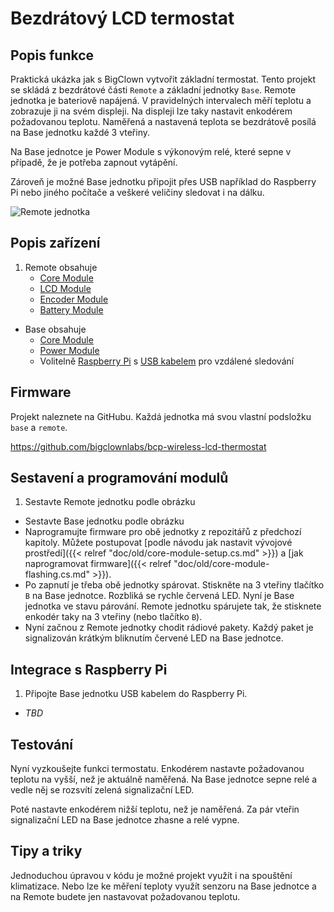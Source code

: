 

# Bezdrátový LCD termostat

## Popis funkce

Praktická ukázka jak s BigClown vytvořit základní termostat.
Tento projekt se skládá z bezdrátové části `Remote` a základní jednotky `Base`.
Remote jednotka je bateriově napájená.
V pravidelných intervalech měří teplotu a zobrazuje ji na svém displeji.
Na displeji lze taky nastavit enkodérem požadovanou teplotu.
Naměřená a nastavená teplota se bezdrátově posílá na Base jednotku každé 3 vteřiny.

Na Base jednotce je Power Module s výkonovým relé, které sepne v případě, že je potřeba zapnout vytápění.

Zároveň je možné Base jednotku připojit přes USB například do Raspberry Pi nebo jiného počítače a veškeré veličiny sledovat i na dálku.

![Remote jednotka](placeholder.jpg)

## Popis zařízení

1. Remote obsahuje
    * [Core Module](https://obchod.bigclown.cz/products/core-module)
    * [LCD Module](https://obchod.bigclown.cz/collections/moduly)
    * [Encoder Module](https://obchod.bigclown.cz/collections/moduly)
    * [Battery Module](https://obchod.bigclown.cz/products/battery-module)

* Base obsahuje
    * [Core Module](https://obchod.bigclown.cz/products/core-module)
    * [Power Module](https://obchod.bigclown.cz/products/power-module)
    * Volitelně [Raspberry Pi](https://obchod.bigclown.cz/products/raspberry-pi-3-set) s [USB kabelem](https://obchod.bigclown.cz/products/usb2-0-cable-am-b-micro-0-6m) pro vzdálené sledování

## Firmware

Projekt naleznete na GitHubu. Každá jednotka má svou vlastní podsložku `base` a `remote`.

https://github.com/bigclownlabs/bcp-wireless-lcd-thermostat

## Sestavení a programování modulů

1. Sestavte Remote jednotku podle obrázku
* Sestavte Base jednotku podle obrázku
* Naprogramujte firmware pro obě jednotky z repozitářů z předchozí kapitoly. Můžete postupovat [podle návodu jak nastavit vývojové prostředí]({{< relref "doc/old/core-module-setup.cs.md" >}}) a [jak naprogramovat firmware]({{< relref "doc/old/core-module-flashing.cs.md" >}}).
* Po zapnutí je třeba obě jednotky spárovat. Stiskněte na 3 vteřiny tlačítko `B` na Base jednotce. Rozbliká se rychle červená LED. Nyní je Base jednotka ve stavu párování. Remote jednotku spárujete tak, že stisknete enkodér taky na 3 vteřiny (nebo tlačítko `B`).
* Nyní začnou z Remote jednotky chodit rádiové pakety. Každý paket je signalizován krátkým bliknutím červené LED na Base jednotce.

## Integrace s Raspberry Pi

1. Připojte Base jednotku USB kabelem do Raspberry Pi.
* *TBD*

## Testování

Nyní vyzkoušejte funkci termostatu.
Enkodérem nastavte požadovanou teplotu na vyšší, než je aktuálně naměřená.
Na Base jednotce sepne relé a vedle něj se rozsvítí zelená signalizační LED.

Poté nastavte enkodérem nižší teplotu, než je naměřená. Za pár vteřin signalizační LED na Base jednotce zhasne a relé vypne.

## Tipy a triky

Jednoduchou úpravou v kódu je možné projekt využít i na spouštění klimatizace. Nebo lze ke měření teploty využít senzoru na Base jednotce a na Remote budete jen nastavovat požadovanou teplotu.
